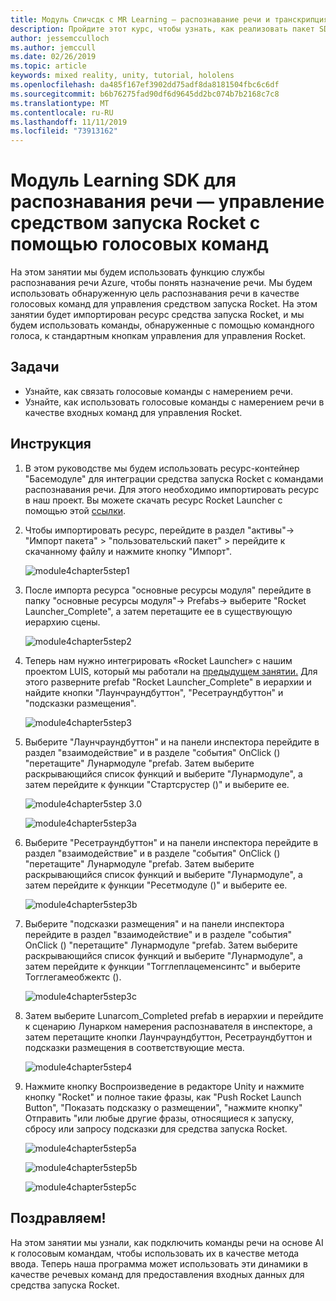 ```yaml
---
title: Модуль Спичсдк с MR Learning — распознавание речи и транскрипция
description: Пройдите этот курс, чтобы узнать, как реализовать пакет SDK для службы распознавания речи Azure в приложении смешанной реальности.
author: jessemcculloch
ms.author: jemccull
ms.date: 02/26/2019
ms.topic: article
keywords: mixed reality, unity, tutorial, hololens
ms.openlocfilehash: da485f167ef3902dd75adf8da8181504fbc6c6df
ms.sourcegitcommit: b6b76275fad90df6d9645dd2bc074b7b2168c7c8
ms.translationtype: MT
ms.contentlocale: ru-RU
ms.lasthandoff: 11/11/2019
ms.locfileid: "73913162"
---
```

# <a name="speech-sdk-learning-module---rocket-launcher-control-using-speech-commands"></a>Модуль Learning SDK для распознавания речи — управление средством запуска Rocket с помощью голосовых команд

На этом занятии мы будем использовать функцию службы распознавания речи Azure, чтобы понять назначение речи. Мы будем использовать обнаруженную цель распознавания речи в качестве голосовых команд для управления средством запуска Rocket. На этом занятии будет импортирован ресурс средства запуска Rocket, и мы будем использовать команды, обнаруженные с помощью командного голоса, к стандартным кнопкам управления для управления Rocket.

## <a name="objectives"></a>Задачи

- Узнайте, как связать голосовые команды с намерением речи.
- Узнайте, как использовать голосовые команды с намерением речи в качестве входных команд для управления Rocket.

## <a name="instructions"></a>Инструкция

1. В этом руководстве мы будем использовать ресурс-контейнер "Басемодуле" для интеграции средства запуска Rocket с командами распознавания речи. Для этого необходимо импортировать ресурс в наш проект. Вы можете скачать ресурс Rocket Launcher с помощью этой [ссылки](https://github.com/Developer-OI/MixedRealityLearning/releases/download/1.2.1/BaseModuleAssets-1.2.1.unitypackage).

2. Чтобы импортировать ресурс, перейдите в раздел "активы"-> "Импорт пакета" > "пользовательский пакет" > перейдите к скачанному файлу и нажмите кнопку "Импорт".

    ![module4chapter5step1](images/module4chapter5step1.PNG)

3. После импорта ресурса "основные ресурсы модуля" перейдите в папку "основные ресурсы модуля"-> Prefabs-> выберите "Rocket Launcher_Complete", а затем перетащите ее в существующую иерархию сцены.

    ![module4chapter5step2](images/module4chapter5step2.PNG)

4. Теперь нам нужно интегрировать «Rocket Launcher» с нашим проектом LUIS, который мы работали на [предыдущем занятии.](mrlearning-speechSDK-ch4.md) Для этого разверните prefab "Rocket Launcher_Complete" в иерархии и найдите кнопки "Лаунчраундбуттон", "Ресетраундбуттон" и "подсказки размещения".

    ![module4chapter5step3](images/module4chapter5step3.PNG)

5. Выберите "Лаунчраундбуттон" и на панели инспектора перейдите в раздел "взаимодействие" и в разделе "события" OnClick () "перетащите" Лунармодуле "prefab. Затем выберите раскрывающийся список функций и выберите "Лунармодуле", а затем перейдите к функции "Стартсрустер ()" и выберите ее.

    ![module4chapter5step 3.0](images/module4chapter5step3.0.PNG)

    ![module4chapter5step3a](images/module4chapter5step3a.PNG)

6. Выберите "Ресетраундбуттон" и на панели инспектора перейдите в раздел "взаимодействие" и в разделе "события" OnClick () "перетащите" Лунармодуле "prefab. Затем выберите раскрывающийся список функций и выберите "Лунармодуле", а затем перейдите к функции "Ресетмодуле ()" и выберите ее.

    ![module4chapter5step3b](images/module4chapter5step3b.PNG)

7. Выберите "подсказки размещения" и на панели инспектора перейдите в раздел "взаимодействие" и в разделе "события" OnClick () "перетащите" Лунармодуле "prefab. Затем выберите раскрывающийся список функций и выберите "Лунармодуле", а затем перейдите к функции "Тогглеплацеменсинтс" и выберите Тогглегамеобжектс ().

    ![module4chapter5step3c](images/module4chapter5step3c.PNG)

8. Затем выберите Lunarcom_Completed prefab в иерархии и перейдите к сценарию Лунарком намерения распознавателя в инспекторе, а затем перетащите кнопки Лаунчраундбуттон, Ресетраундбуттон и подсказки размещения в соответствующие места.

    ![module4chapter5step4](images/module4chapter5step4.PNG)

9. Нажмите кнопку Воспроизведение в редакторе Unity и нажмите кнопку "Rocket" и полное такие фразы, как "Push Rocket Launch Button", "Показать подсказку о размещении", "нажмите кнопку" Отправить "или любые другие фразы, относящиеся к запуску, сбросу или запросу подсказки для средства запуска Rocket.

    ![module4chapter5step5a](images/module4chapter5step5a.PNG)

    ![module4chapter5step5b](images/module4chapter5step5b.PNG)

    ![module4chapter5step5c](images/module4chapter5step5c.PNG)

## <a name="congratulations"></a>Поздравляем!

На этом занятии мы узнали, как подключить команды речи на основе AI к голосовым командам, чтобы использовать их в качестве метода ввода. Теперь наша программа может использовать эти динамики в качестве речевых команд для предоставления входных данных для средства запуска Rocket.
